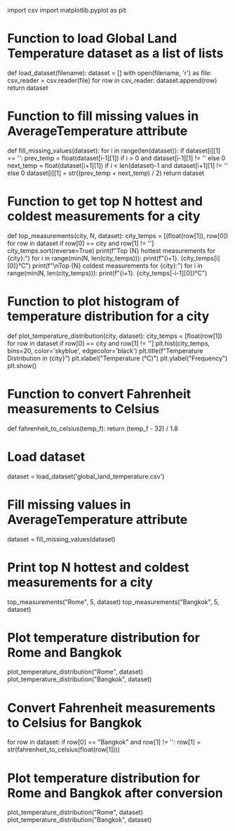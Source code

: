 import csv
import matplotlib.pyplot as plt

# Function to load Global Land Temperature dataset as a list of lists
def load_dataset(filename):
    dataset = []
    with open(filename, 'r') as file:
        csv_reader = csv.reader(file)
        for row in csv_reader:
            dataset.append(row)
    return dataset

# Function to fill missing values in AverageTemperature attribute
def fill_missing_values(dataset):
    for i in range(len(dataset)):
        if dataset[i][1] == '':
            prev_temp = float(dataset[i-1][1]) if i > 0 and dataset[i-1][1] != '' else 0
            next_temp = float(dataset[i+1][1]) if i < len(dataset)-1 and dataset[i+1][1] != '' else 0
            dataset[i][1] = str((prev_temp + next_temp) / 2)
    return dataset

# Function to get top N hottest and coldest measurements for a city
def top_measurements(city, N, dataset):
    city_temps = [(float(row[1]), row[0]) for row in dataset if row[0] == city and row[1] != '']
    city_temps.sort(reverse=True)
    print(f"Top {N} hottest measurements for {city}:")
    for i in range(min(N, len(city_temps))):
        print(f"{i+1}. {city_temps[i][0]}°C")
    print(f"\nTop {N} coldest measurements for {city}:")
    for i in range(min(N, len(city_temps))):
        print(f"{i+1}. {city_temps[-i-1][0]}°C")

# Function to plot histogram of temperature distribution for a city
def plot_temperature_distribution(city, dataset):
    city_temps = [float(row[1]) for row in dataset if row[0] == city and row[1] != '']
    plt.hist(city_temps, bins=20, color='skyblue', edgecolor='black')
    plt.title(f"Temperature Distribution in {city}")
    plt.xlabel("Temperature (°C)")
    plt.ylabel("Frequency")
    plt.show()

# Function to convert Fahrenheit measurements to Celsius
def fahrenheit_to_celsius(temp_f):
    return (temp_f - 32) / 1.8

# Load dataset
dataset = load_dataset('global_land_temperature.csv')

# Fill missing values in AverageTemperature attribute
dataset = fill_missing_values(dataset)

# Print top N hottest and coldest measurements for a city
top_measurements("Rome", 5, dataset)
top_measurements("Bangkok", 5, dataset)

# Plot temperature distribution for Rome and Bangkok
plot_temperature_distribution("Rome", dataset)
plot_temperature_distribution("Bangkok", dataset)

# Convert Fahrenheit measurements to Celsius for Bangkok
for row in dataset:
    if row[0] == "Bangkok" and row[1] != '':
        row[1] = str(fahrenheit_to_celsius(float(row[1])))

# Plot temperature distribution for Rome and Bangkok after conversion
plot_temperature_distribution("Rome", dataset)
plot_temperature_distribution("Bangkok", dataset)
